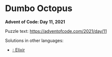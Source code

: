 # Dumbo Octopus

**Advent of Code: Day 11, 2021**

Puzzle text: https://adventofcode.com/2021/day/11

Solutions in other languages:

- [💧 Elixir](../../../elixir/lib/2021/11_dumbo_octopus)
